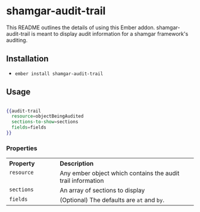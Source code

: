 # shamgar-audit-trail

This README outlines the details of using this Ember addon. shamgar-audit-trail is meant to display audit information for a shamgar framework's auditing.

## Installation

* `ember install shamgar-audit-trail`


## Usage

```handlebars

{{audit-trail 
  resource=objectBeingAudited
  sections-to-show=sections
  fields=fields
}}
```

### Properties

<table width="100%">
  <tr>
  	<th valign="top" width="120px" align="left">Property</th>
  	<th valign="top" align="left">Description</th>
  </tr>
  <tr>
    <td valign="top"><code>resource</code></td>
    <td valign="top">Any ember object which contains the audit trail information</td>
  </tr>
  <tr>
    <td valign="top"><code>sections</code></td>
    <td valign="top">An array of sections to display</td>
  </tr>
  <tr>
    <td valign="top"><code>fields</code></td>
    <td valign="top">(Optional) The defaults are <code>at</code> and <code>by</code>.</td>
  </tr> 
</table>

